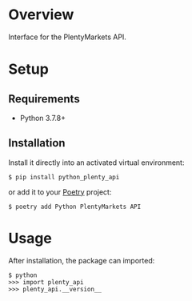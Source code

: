 # Overview

Interface for the PlentyMarkets API.

# Setup

## Requirements

* Python 3.7.8+

## Installation

Install it directly into an activated virtual environment:

```text
$ pip install python_plenty_api
```

or add it to your [Poetry](https://poetry.eustace.io/) project:

```text
$ poetry add Python PlentyMarkets API
```

# Usage

After installation, the package can imported:

```text
$ python
>>> import plenty_api
>>> plenty_api.__version__
```
